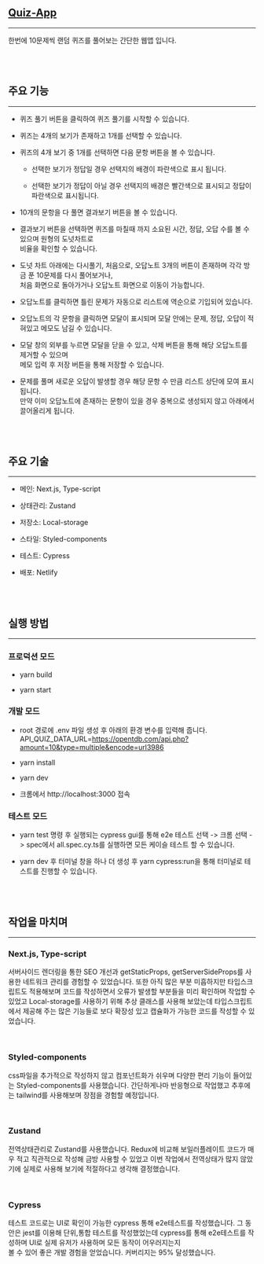 ## [Quiz-App](https://quizquizapp.netlify.app)

---

한번에 10문제씩 랜덤 퀴즈를 풀어보는 간단한 웹앱 입니다.

<br/><br/>

## 주요 기능

---

- 퀴즈 풀기 버튼을 클릭하여 퀴즈 풀기를 시작할 수 있습니다.

- 퀴즈는 4개의 보기가 존재하고 1개를 선택할 수 있습니다.

- 퀴즈의 4개 보기 중 1개를 선택하면 다음 문항 버튼을 볼 수 있습니다.

  - 선택한 보기가 정답일 경우 선택지의 배경이 파란색으로 표시 됩니다.

  - 선택한 보기가 정답이 아닐 경우 선택지의 배경은 빨간색으로 표시되고 정답이 파란색으로 표시됩니다.

- 10개의 문항을 다 풀면 결과보기 버튼을 볼 수 있습니다.

- 결과보기 버튼을 선택하면 퀴즈를 마칠때 까지 소요된 시간, 정답, 오답 수를 볼 수 있으며 원형의 도넛차트로  
  비율을 확인할 수 있습니다.

- 도넛 차트 아래에는 다시풀기, 처음으로, 오답노트 3개의 버튼이 존재하며 각각 방금 푼 10문제를 다시 풀어보거나,  
  처음 화면으로 돌아가거나 오답노트 화면으로 이동이 가능합니다.

- 오답노트를 클릭하면 틀린 문제가 자동으로 리스트에 역순으로 기입되어 있습니다.

- 오답노트의 각 문항을 클릭하면 모달이 표시되며 모달 안에는 문제, 정답, 오답이 적혀있고 메모도 남길 수 있습니다.

- 모달 창의 외부를 누르면 모달을 닫을 수 있고, 삭제 버튼을 통해 해당 오답노트를 제거할 수 있으며  
  메모 입력 후 저장 버튼을 통해 저장할 수 있습니다.

- 문제를 풀며 새로운 오답이 발생할 경우 해당 문항 수 만큼 리스트 상단에 모여 표시 됩니다.  
  만약 이미 오답노트에 존재하는 문항이 있을 경우 중복으로 생성되지 않고 아래에서 끌어올리게 됩니다.

</br><br/>

## 주요 기술

---

- 메인: Next.js, Type-script

- 상태관리: Zustand

- 저장소: Local-storage

- 스타일: Styled-components

- 테스트: Cypress

- 배포: Netlify

</br><br/>

## 실행 방법

---

### 프로덕션 모드

- yarn build

- yarn start

### 개발 모드

- root 경로에 .env 파일 생성 후 아래의 환경 변수를 입력해 줍니다.  
  API_QUIZ_DATA_URL=https://opentdb.com/api.php?amount=10&type=multiple&encode=url3986

- yarn install

- yarn dev

- 크롬에서 http://localhost:3000 접속

### 테스트 모드

- yarn test 명령 후 실행되는 cypress gui를 통해 e2e 테스트 선택 -> 크롬 선택 -> spec에서 all.spec.cy.ts를 실행하면 모든 케이슬 테스트 할 수 있습니다.

- yarn dev 후 터미널 창을 하나 더 생성 후 yarn cypress:run을 통해 터미널로 테스트를 진행할 수 있습니다.

</br></br>

## 작업을 마치며

---

### Next.js, Type-script

서버사이드 렌더링을 통한 SEO 개선과 getStaticProps, getServerSideProps를 사용한 네트워크 관리를 경험할 수 있었습니다.
또한 아직 많은 부분 미흡하지만 타입스크립트도 적용해보며 코드를 작성하면서 오류가 발생할 부분들을 미리 확인하며 작업할 수 있었고 Local-storage를 사용하기 위해 추상 클래스를 사용해 보았는데 타입스크립트에서 제공해 주는 많은 기능들로 보다 확장성 있고 캡슐화가 가능한 코드를 작성할 수 있었습니다.

</br>

### Styled-components

css파일을 추가적으로 작성하지 않고 컴포넌트화가 쉬우며 다양한 편리 기능이 들어있는 Styled-components를 사용했습니다.
간단하게나마 반응형으로 작업했고 추후에는 tailwind를 사용해보며 장점을 경험할 예정입니다.

</br>

### Zustand

전역상태관리로 Zustand를 사용했습니다. Redux에 비교해 보일러플레이트 코드가 매우 적고 직관적으로 작성해 금방 사용할 수 있었고 이번 작업에서 전역상태가 많지 않았기에 실제로 사용해 보기에 적절하다고 생각해 결정했습니다.

</br>

### Cypress

테스트 코드로는 UI로 확인이 가능한 cypress 통해 e2e테스트를 작성했습니다.
그 동안은 jest를 이용해 단위,통합 테스트를 작성했었는데 cypress를 통해 e2e테스트를 작성하며 UI로 실제 유저가 사용하며 모든 동작이 어우러지는지  
볼 수 있어 좋은 개발 경험을 얻었습니다. 커버리지는 95% 달성했습니다.
